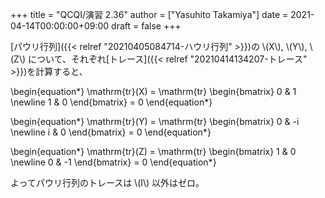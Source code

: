 +++
title = "QCQI/演習 2.36"
author = ["Yasuhito Takamiya"]
date = 2021-04-14T00:00:00+09:00
draft = false
+++

[パウリ行列]({{< relref "20210405084714-ハウリ行列" >}})の \\(X\\), \\(Y\\), \\(Z\\) について、それぞれ[トレース]({{< relref "20210414134207-トレース" >}})を計算すると、

\begin{equation\*}
  \mathrm{tr}(X) = \mathrm{tr}
  \begin{bmatrix}
    0 & 1 \newline
    1 & 0
  \end{bmatrix} = 0
\end{equation\*}

\begin{equation\*}
  \mathrm{tr}(Y) = \mathrm{tr}
  \begin{bmatrix}
    0 & -i \newline
    i & 0
  \end{bmatrix} = 0
\end{equation\*}

\begin{equation\*}
  \mathrm{tr}(Z) = \mathrm{tr}
  \begin{bmatrix}
    1 & 0 \newline
    0 & -1
  \end{bmatrix} = 0
\end{equation\*}

よってパウリ行列のトレースは \\(I\\) 以外はゼロ。
